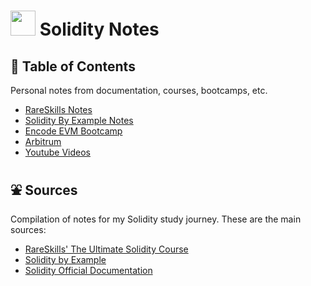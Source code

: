 # <img height="40" src="https://img.icons8.com/?size=100&id=HOqGCOyHDbd4&format=png&color=000000"> Solidity Notes

## 📄 Table of Contents

Personal notes from documentation, courses, bootcamps, etc.

- [RareSkills Notes](./rare_skills/Index.md)
- [Solidity By Example Notes](./solidity_by_example/Index.md)
- [Encode EVM Bootcamp](#)
- [Arbitrum](./arbitrum/Index.md)
- [Youtube Videos](./youtube/README.md)

## ⛲ Sources

Compilation of notes for my Solidity study journey. These are the main sources:

- [RareSkills' The Ultimate Solidity Course](https://www.rareskills.io/learn-solidity)
- [Solidity by Example](https://solidity-by-example.org/)
- [Solidity Official Documentation](https://docs.soliditylang.org/?color=dark)
